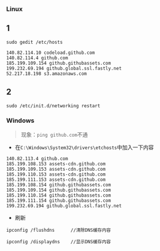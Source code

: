 
### Linux

## 1

```
sudo gedit /etc/hosts
```

```
140.82.114.10 codeload.github.com
140.82.114.4 github.com
185.199.109.154 github.githubassets.com
199.232.69.194 github.global.ssl.fastly.net
52.217.18.198 s3.amazonaws.com
```


## 2

```
sudo /etc/init.d/networking restart
```

### Windows


> 现象：`ping github.com`不通


* 在`C:\Windows\System32\drivers\etchosts`中加入一下内容

```
140.82.113.4 github.com
185.199.108.153 assets-cdn.github.com
185.199.109.153 assets-cdn.github.com
185.199.110.153 assets-cdn.github.com
185.199.111.153 assets-cdn.github.com
185.199.108.154 github.githubassets.com
185.199.109.154 github.githubassets.com
185.199.110.154 github.githubassets.com
185.199.111.154 github.githubassets.com
199.232.69.194 github.global.ssl.fastly.net
```

* 刷新

```
ipconfig /flushdns      //清除DNS缓存内容

ipconfig /displaydns    //显示DNS缓存内容
```



